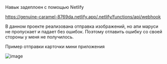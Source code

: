 Навык задеплоен с помощью Netlify

https://genuine-caramel-8769da.netlify.app/.netlify/functions/api/webhook

В данном проекте реализована отправка изображений, но апи маруси не пропускает и падает без ошибок. Поэтому отлавить ошибку со своей стороны у меня не получилось.

Пример отправки карточки мини приложения

![image](https://user-images.githubusercontent.com/56018755/174467199-80e82ed3-a9c1-47cc-b906-8edf60cf86d9.png)
